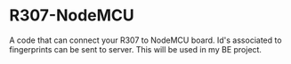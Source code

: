 # R307-NodeMCU
A code that can connect your R307 to NodeMCU board. Id's associated to fingerprints can be sent to server. This will be used in my BE project.
